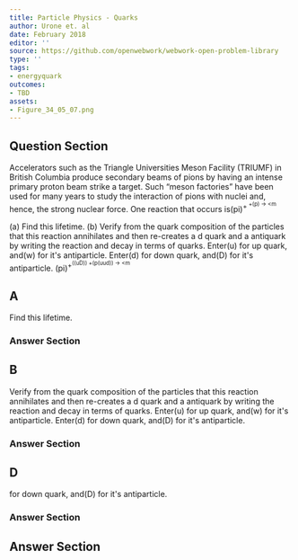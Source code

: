 ```yaml
---
title: Particle Physics - Quarks
author: Urone et. al
date: February 2018
editor: ''
source: https://github.com/openwebwork/webwork-open-problem-library
type: ''
tags:
- energyquark
outcomes:
- TBD
assets:
- Figure_34_05_07.png
---
```


## Question Section 

Accelerators such as the Triangle Universities Meson Facility (TRIUMF) in British Columbia produce secondary beams of pions by having an intense primary proton beam strike a target. Such “meson factories” have been used for many years to study the interaction of pions with nuclei and, hence, the strong nuclear force. One reaction that occurs is(pi)<sup>+<sup> +(p) &#8594; <m
 

(a) Find this lifetime. 
(b) Verify from the quark composition of the particles that this reaction annihilates and then re-creates a d quark and a  antiquark by writing the reaction and decay in terms of quarks. Enter(u) for up quark, and(w) for it's antiparticle. Enter(d) for down quark, and(D) for it's antiparticle.
(pi)<sup>+<sup>((uD)) +(p(uud)) &#8594; <m
## A
Find this lifetime. 
### Answer Section
## B
Verify from the quark composition of the particles that this reaction annihilates and then re-creates a d quark and a  antiquark by writing the reaction and decay in terms of quarks. Enter(u) for up quark, and(w) for it's antiparticle. Enter(d) for down quark, and(D) for it's antiparticle.
### Answer Section
## D
for down quark, and(D) for it's antiparticle.
### Answer Section


## Answer Section

